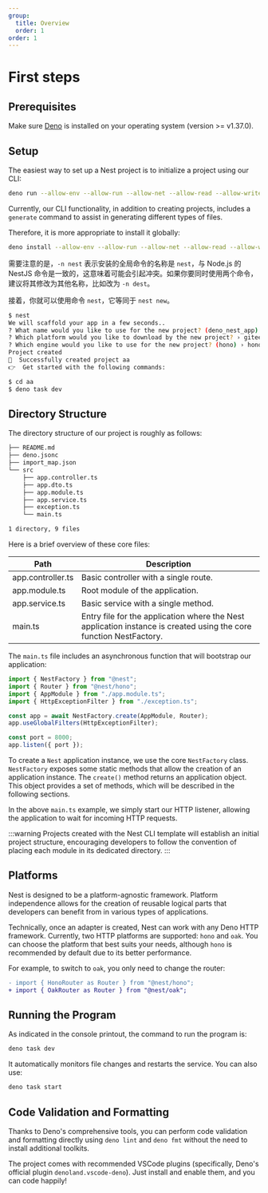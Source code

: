 ```yaml
---
group:
  title: Overview
  order: 1
order: 1
---
```


# First steps

## Prerequisites

Make sure [Deno](https://deno.com/) is installed on your operating system (version >= v1.37.0).

## Setup

The easiest way to set up a Nest project is to initialize a project using our CLI:

```bash
deno run --allow-env --allow-run --allow-net --allow-read --allow-write --import-map https://deno.land/x/deno_nest@v3.7.0/cli/import_map.json https://deno.land/x/deno_nest@v3.1.5/cli/main.ts
```

Currently, our CLI functionality, in addition to creating projects, includes a `generate` command to assist in generating different types of files.

Therefore, it is more appropriate to install it globally:

```bash
deno install --allow-env --allow-run --allow-net --allow-read --allow-write --import-map https://deno.land/x/deno_nest@v3.7.0/cli/import_map.json  -n nest -f https://deno.land/x/deno_nest@v3.1.5/cli/main.ts
```

需要注意的是，`-n nest` 表示安装的全局命令的名称是 `nest`，与 Node.js 的 NestJS 命令是一致的，这意味着可能会引起冲突。如果你要同时使用两个命令，建议将其修改为其他名称，比如改为 `-n dest`。

接着，你就可以使用命令 `nest`，它等同于 `nest new`。

```bash
$ nest
We will scaffold your app in a few seconds..
? What name would you like to use for the new project? (deno_nest_app) › aa
? Which platform would you like to download by the new project? › gitee+ssh
? Which engine would you like to use for the new project? (hono) › hono
Project created
🚀  Successfully created project aa
👉  Get started with the following commands:

$ cd aa
$ deno task dev
```

## Directory Structure

The directory structure of our project is roughly as follows:

```bash
├── README.md
├── deno.jsonc
├── import_map.json
└── src
    ├── app.controller.ts
    ├── app.dto.ts
    ├── app.module.ts
    ├── app.service.ts
    ├── exception.ts
    └── main.ts

1 directory, 9 files
```

Here is a brief overview of these core files:

| Path | Description |
| --- | --- |
| app.controller.ts | Basic controller with a single route. |
| app.module.ts | Root module of the application. |
| app.service.ts | Basic service with a single method. |
| main.ts | Entry file for the application where the Nest application instance is created using the core function NestFactory. |

The `main.ts` file includes an asynchronous function that will bootstrap our application:

```typescript
import { NestFactory } from "@nest";
import { Router } from "@nest/hono";
import { AppModule } from "./app.module.ts";
import { HttpExceptionFilter } from "./exception.ts";

const app = await NestFactory.create(AppModule, Router);
app.useGlobalFilters(HttpExceptionFilter);

const port = 8000;
app.listen({ port });
```

To create a `Nest` application instance, we use the core `NestFactory` class. `NestFactory` exposes some static methods that allow the creation of an application instance. The `create()` method returns an application object. This object provides a set of methods, which will be described in the following sections.

In the above `main.ts` example, we simply start our HTTP listener, allowing the application to wait for incoming HTTP requests.

:::warning
Projects created with the Nest CLI template will establish an initial project structure, encouraging developers to follow the convention of placing each module in its dedicated directory.
:::

## Platforms

Nest is designed to be a platform-agnostic framework. Platform independence allows for the creation of reusable logical parts that developers can benefit from in various types of applications.

Technically, once an adapter is created, Nest can work with any Deno HTTP framework. Currently, two HTTP platforms are supported: `hono` and `oak`. You can choose the platform that best suits your needs, although `hono` is recommended by default due to its better performance.

For example, to switch to `oak`, you only need to change the router:

```diff
- import { HonoRouter as Router } from "@nest/hono";
+ import { OakRouter as Router } from "@nest/oak";
```

## Running the Program

As indicated in the console printout, the command to run the program is:

```bash
deno task dev
```

It automatically monitors file changes and restarts the service. You can also use:

```bash
deno task start
```

## Code Validation and Formatting

Thanks to Deno's comprehensive tools, you can perform code validation and formatting directly using `deno lint` and `deno fmt` without the need to install additional toolkits.

The project comes with recommended VSCode plugins (specifically, Deno's official plugin `denoland.vscode-deno`). Just install and enable them, and you can code happily!
